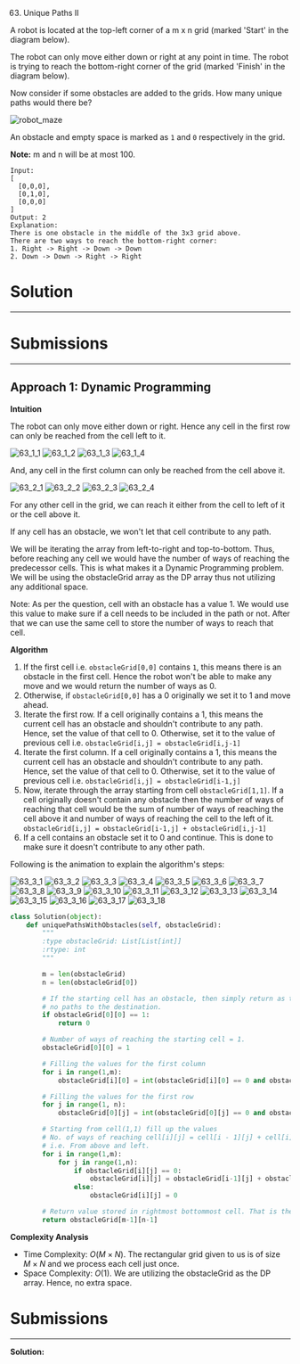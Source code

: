 63. Unique Paths II

A robot is located at the top-left corner of a m x n grid (marked 'Start' in the diagram below).

The robot can only move either down or right at any point in time. The robot is trying to reach the bottom-right corner of the grid (marked 'Finish' in the diagram below).

Now consider if some obstacles are added to the grids. How many unique paths would there be?

![robot_maze](img/63_robot_maze.png)

An obstacle and empty space is marked as `1` and `0` respectively in the grid.

**Note:** m and n will be at most 100.
```
Input:
[
  [0,0,0],
  [0,1,0],
  [0,0,0]
]
Output: 2
Explanation:
There is one obstacle in the middle of the 3x3 grid above.
There are two ways to reach the bottom-right corner:
1. Right -> Right -> Down -> Down
2. Down -> Down -> Right -> Right
```

# Solution
---


# Submissions
---
## Approach 1: Dynamic Programming
**Intuition**

The robot can only move either down or right. Hence any cell in the first row can only be reached from the cell left to it.

![63_1_1](img/63_1_1.png)
![63_1_2](img/63_1_2.png)
![63_1_3](img/63_1_3.png)
![63_1_4](img/63_1_4.png)

And, any cell in the first column can only be reached from the cell above it.

![63_2_1](img/63_2_1.png)
![63_2_2](img/63_2_2.png)
![63_2_3](img/63_2_3.png)
![63_2_4](img/63_2_4.png)

For any other cell in the grid, we can reach it either from the cell to left of it or the cell above it.

If any cell has an obstacle, we won't let that cell contribute to any path.

We will be iterating the array from left-to-right and top-to-bottom. Thus, before reaching any cell we would have the number of ways of reaching the predecessor cells. This is what makes it a Dynamic Programming problem. We will be using the obstacleGrid array as the DP array thus not utilizing any additional space.

Note: As per the question, cell with an obstacle has a value 1. We would use this value to make sure if a cell needs to be included in the path or not. After that we can use the same cell to store the number of ways to reach that cell.

**Algorithm**
1. If the first cell i.e. `obstacleGrid[0,0]` contains `1`, this means there is an obstacle in the first cell. Hence the robot won't be able to make any move and we would return the number of ways as 0.
1. Otherwise, if `obstacleGrid[0,0]` has a 0 originally we set it to 1 and move ahead.
1. Iterate the first row. If a cell originally contains a 1, this means the current cell has an obstacle and shouldn't contribute to any path. Hence, set the value of that cell to 0. Otherwise, set it to the value of previous cell i.e. `obstacleGrid[i,j] = obstacleGrid[i,j-1]`
1. Iterate the first column. If a cell originally contains a 1, this means the current cell has an obstacle and shouldn't contribute to any path. Hence, set the value of that cell to 0. Otherwise, set it to the value of previous cell i.e. `obstacleGrid[i,j] = obstacleGrid[i-1,j]`
1. Now, iterate through the array starting from cell `obstacleGrid[1,1]`. If a cell originally doesn't contain any obstacle then the number of ways of reaching that cell would be the sum of number of ways of reaching the cell above it and number of ways of reaching the cell to the left of it.
`obstacleGrid[i,j] = obstacleGrid[i-1,j] + obstacleGrid[i,j-1]`
1. If a cell contains an obstacle set it to 0 and continue. This is done to make sure it doesn't contribute to any other path.

Following is the animation to explain the algorithm's steps:

![63_3_1](img/63_3_1.png)
![63_3_2](img/63_3_2.png)
![63_3_3](img/63_3_3.png)
![63_3_4](img/63_3_4.png)
![63_3_5](img/63_3_5.png)
![63_3_6](img/63_3_6.png)
![63_3_7](img/63_3_7.png)
![63_3_8](img/63_3_8.png)
![63_3_9](img/63_3_9.png)
![63_3_10](img/63_3_10.png)
![63_3_11](img/63_3_11.png)
![63_3_12](img/63_3_12.png)
![63_3_13](img/63_3_13.png)
![63_3_14](img/63_3_14.png)
![63_3_15](img/63_3_15.png)
![63_3_16](img/63_3_16.png)
![63_3_17](img/63_3_17.png)
![63_3_18](img/63_3_18.png)

```python
class Solution(object):
    def uniquePathsWithObstacles(self, obstacleGrid):
        """
        :type obstacleGrid: List[List[int]]
        :rtype: int
        """

        m = len(obstacleGrid)
        n = len(obstacleGrid[0])

        # If the starting cell has an obstacle, then simply return as there would be
        # no paths to the destination.
        if obstacleGrid[0][0] == 1:
            return 0

        # Number of ways of reaching the starting cell = 1.
        obstacleGrid[0][0] = 1

        # Filling the values for the first column
        for i in range(1,m):
            obstacleGrid[i][0] = int(obstacleGrid[i][0] == 0 and obstacleGrid[i-1][0] == 1)

        # Filling the values for the first row        
        for j in range(1, n):
            obstacleGrid[0][j] = int(obstacleGrid[0][j] == 0 and obstacleGrid[0][j-1] == 1)

        # Starting from cell(1,1) fill up the values
        # No. of ways of reaching cell[i][j] = cell[i - 1][j] + cell[i][j - 1]
        # i.e. From above and left.
        for i in range(1,m):
            for j in range(1,n):
                if obstacleGrid[i][j] == 0:
                    obstacleGrid[i][j] = obstacleGrid[i-1][j] + obstacleGrid[i][j-1]
                else:
                    obstacleGrid[i][j] = 0

        # Return value stored in rightmost bottommost cell. That is the destination.            
        return obstacleGrid[m-1][n-1]
```

**Complexity Analysis**

* Time Complexity: $O(M \times N)$. The rectangular grid given to us is of size $M \times N$ and we process each cell just once.
* Space Complexity: $O(1)$. We are utilizing the obstacleGrid as the DP array. Hence, no extra space.

# Submissions
---
**Solution:**
